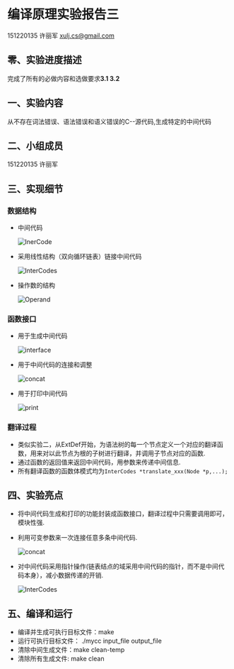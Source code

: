# 编译原理实验报告三

151220135 许丽军 xulj.cs@gmail.com

## 零、实验进度描述

完成了所有的必做内容和选做要求**3.1 3.2**

## 一、实验内容

从不存在词法错误、语法错误和语义错误的C--源代码,生成特定的中间代码

## 二、小组成员

151220135 许丽军

## 三、实现细节

### 数据结构

- 中间代码

    ![InerCode](https://i.imgur.com/f9ZQKlt.png)
- 采用线性结构（双向循环链表）链接中间代码

    ![InterCodes](https://i.imgur.com/21PJmEe.png)
- 操作数的结构

    ![Operand](https://i.imgur.com/2bEawC0.png)

### 函数接口

- 用于生成中间代码

    ![interface](https://i.imgur.com/HFgck3f.png)
- 用于中间代码的连接和调整

    ![concat](https://i.imgur.com/ywt60P7.png)
- 用于打印中间代码

    ![print](https://i.imgur.com/WpTetOB.png)

### 翻译过程

- 类似实验二，从ExtDef开始，为语法树的每一个节点定义一个对应的翻译函数，用来对以此节点为根的子树进行翻译，并调用子节点对应的函数.
- 通过函数的返回值来返回中间代码，用参数来传递中间信息.
- 所有翻译函数的函数体模式均为`InterCodes *translate_xxx(Node *p,...);`

## 四、实验亮点

- 将中间代码生成和打印的功能封装成函数接口，翻译过程中只需要调用即可，模块性强.
- 利用可变参数来一次连接任意多条中间代码.

    ![concat](https://i.imgur.com/VhddSG2.png)
- 对中间代码采用指针操作(链表结点的域采用中间代码的指针，而不是中间代码本身），减小数据传递的开销.

    ![InterCodes](https://i.imgur.com/21PJmEe.png)

## 五、编译和运行

- 编译并生成可执行目标文件：make
- 运行可执行目标文件： ./mycc input_file output_file
- 清除中间生成文件：make clean-temp
- 清除所有生成文件: make clean

